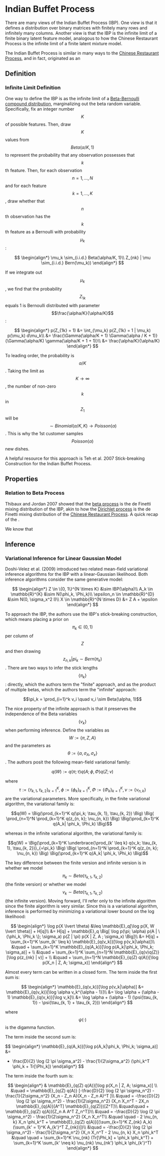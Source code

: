 # Indian Buffet Process

There are many views of the Indian Buffet Process (IBP). One view
is that it defines a distribution over binary matrices with finitely
many rows and infinitely many columns. Another view is that the IBP is
the infinite limit of a finite binary latent feature model, analogous
to how the Chinese Restaurant Process is the infinite limit of
a finite latent mixture model.

The Indian Buffet Process is similar in many ways to the [Chinese 
Restaurant Process](chinese_restaurant_process.md), and in fact,
originated as an 

## Definition

### Infinite Limit Definition

One way to define the IBP is as the infinite limit of a [Beta-Bernoulli
compound distribution](../probability/beta_binomial_distribution.md), marginalizing out the 
beta random variable. Specifically, fix an integer number $$K$$ of possible features. Then,
draw $$K$$ values from $$Beta(\alpha / K, 1)$$ to represent the probability that any observation
possesses that $$k$$th feature. Then, for each observation $$n = 1, ..., N$$ and for each
feature $$k = 1, ..., K$$, draw whether that $$n$$th observation has the $$k$$th feature as 
a Bernoulli with probability $$\mu_k$$:

$$
\begin{align*}
\mu_k \sim_{i.i.d.} Beta(\alpha/K, 1)\\
Z_{nk} | \mu \sim_{i.i.d.} Bern(\mu_k))
\end{align*}
$$

If we integrate out $$\mu_k$$, we find that the probability $$Z_{1k}$$ equals 1 is Bernoulli
distributed with parameter $$\frac{\alpha/K}{\alpha/K}$$:

$$
\begin{align*}
p(Z_{1k} = 1) &= \int_{\mu_k} p(Z_{1k} = 1 | \mu_k) p(\mu_k) d\mu_k\\
&= \frac{\Gamma(\alpha/K + 1) \Gamma(\alpha / K + 1)}{\Gamma(\alpha/K) \gamma(\alpha/K + 1 + 1)}\\
&= \frac{\alpha/K}{\alpha/K}
\end{align*}
$$

To leading order, the probability is $$\alpha/K$$. Taking the limit as $$K \rightarrow \infty$$,
the number of non-zero $$k$$ in $$Z_{1}$$ will be $$ \sim Binomial(\alpha/K, K) 
\rightarrow Poisson(\alpha)$$. This is why the 1st customer samples $$Poisson(\alpha)$$ new dishes.

A helpful resource for this approach is Teh et al. 2007 Stick-breaking Construction for the 
Indian Buffet Process.

## Properties

### Relation to Beta Process

Thibaux and Jordan 2007 showed that the [beta process](beta_process.md) is the
de Finetti mixing distribution of the IBP, akin to how the [Dirichlet process](dirichlet_process.md)
is the de Finetti mixing distribution of the [Chinese Restaurant Process](chinese_restaurant_process.md).
A quick recap of the .

We know that 

## Inference

### Variational Inference for Linear Gaussian Model

Doshi-Velez et al. (2009) introduced two related mean-field variational inference algorithms
for the IBP with a linear-Gaussian likelihood. Both inference
algorithms consider the same generative model:

$$
\begin{align*}
Z \in \{0, 1\}^{N \times K} &\sim IBP(\alpha)\\ 
A_k \in \mathbb{R}^{K} &\sim N(\phi_k, \Phi_k)\\
\epsilon_n \in \mathbb{R}^{D} &\sim N(0, \sigma_x^2 I)\\ 
X \in \mathbb{R}^{N \times D} &= Z A + \epsilon
\end{align*}
$$

To approach the IBP, the authors use the IBP's stick-breaking construction, which
means placing a prior on $$\pi_k \in (0, 1)$$ per column of $$Z$$ and then drawing 
$$z_{n, k}| pi_k \sim Bern(\pi_k)$$. There are two ways to infer the stick lengths
$$\{\pi_k\}$$: directly, which the authors term the "finite" approach, and as the 
product of multiple betas, which the authors term the "infinite" approach:

$$\pi_k = \prod_{i=1}^k v_i \quad v_i \sim Beta(\alpha, 1)$$

The nice property of the infinite approach is that it preserves the independence of the
Beta variables $$\{v_k\}$$ when performing inference. Define the variables as $$ W := \{ \pi, Z, A\}$$
and the parameters as $$\theta := \{\alpha, \sigma_A, \sigma_x\}$$. The authors posit 
the following mean-field variational family:

$$q(W) := q(\pi; \tau) q(A; \phi, \Phi) q(Z; \nu)$$

where $$\tau := \{\tau_{k, 1}, \tau_{k, 2} \}_{k=1}^K, \phi := \{\phi_k\}_{k=1}^K,
\Phi := \{\Phi_k\}_{k=1}^K, \nu := \{\nu_{n, k} \}$$ are the variational parameters. More specifically,
in the finite variational algorithm, the variational family is:

$$q(W) = \Big(\prod_{k=1}^K q(\pi_k; \tau_{k, 1}, \tau_{k, 2}) \Big) \Big( \prod_{n=1}^N \prod_{k=1}^K
q(z_{n, k}; \nu_{n, k}) \Big) \Big(\prod_{k=1}^K q(A_k| \phi_k, \Phi_k) \Big)$$

whereas in the infinite variational algorithm, the variational family is:

$$q(W) = \Big(\prod_{k=1}^K \underbrace{\prod_{k' \leq k} q(v_k; \tau_{k, 1}, \tau_{k, 2})}_{=\pi_k} \Big)
\Big( \prod_{n=1}^N \prod_{k=1}^K q(z_{n, k}; \nu_{n, k}) \Big) \Big(\prod_{k=1}^K q(A_k| \phi_k, \Phi_k) \Big)$$

The key difference between the finite version and infinite version is in whether we model
$$\pi_k \sim Beta(\tau_{k, 1}, \tau_{k, 2})$$ (the finite version) or whether we model
$$v_k \sim Beta(\tau_{k, 1}, \tau_{k, 2})$$ (the infinite version). Moving forward, I'll
refer only to the infinite algorithm since the finite algorithm is very similar.
Since this is a variational algorithm, inference is performed by minimizing a variational lower bound on the log likelihood:

$$
\begin{align*}
\log p(X \lvert \theta) &\leq \mathbb{E}_q[\log p(X, W \lvert \theta)] + H[q]\\
&= H[q] + \mathbb{E}_q \Big[ \log p(\pi; \alpha) p(A | \{\phi_k, \Phi_k \}; \sigma_a) p(Z | \pi) p(X | Z, A ; \sigma_x) \Big]\\
&= H[q] + \sum_{k=1}^K \sum_{k' \leq k} \mathbb{E}_{q(v_k)}[\log p(v_k|\alpha)]\\ 
&\quad    + \sum_{k=1}^K \mathbb{E}_{q(A_k)}[\log p(A_k|\phi_k, \Phi_k; \sigma_a)] + \\
&\quad    + \sum_{k=1}^K \sum_{n=1}^N \mathbb{E}_{q(v)q(Z)}[\log p(z_{nk} | v)] + \\
&\quad    + \sum_{n=1}^N \mathbb{E}_{q(Z) q(A)}[\log p(X_n | Z, A; \sigma_x)]
\end{align*}
$$

Almost every term can be written in a closed form. The term inside the first sum is:

$$
\begin{align*}
\mathbb{E}_{q(v_k)}[\log p(v_k|\alpha)] &= \mathbb{E}_{q(v_k)}[\log \alpha v_k^{\alpha - 1}]\\
&= \log \alpha + (\alpha - 1) \mathbb{E}_{q(v_k)}[\log v_k]\\
&= \log \alpha + (\alpha - 1) (\psi(\tau_{k, 1}) - \psi(\tau_{k, 1} + \tau_{k, 2}))
\end{align*}
$$

where $$\psi(\cdot)$$ is the digamma function.

The term inside the second sum is: 

$$
\begin{align*}
\mathbb{E}_{q(A_k)}[\log p(A_k|\phi_k, \Phi_k; \sigma_a)] &=
- \frac{D}{2} \log (2 \pi \sigma_a^2) - \frac{1}{2\sigma_a^2} (\phi_k^T \phi_k + Tr[\Phi_k])
\end{align*}
$$

The term inside the fourth sum is:

$$
\begin{align*}
& \mathbb{E}_{q(Z) q(A)}[\log p(X_n | Z, A; \sigma_x)] \\
&\quad = \mathbb{E}_{q(Z) q(A)} [-\frac{D}{2} \log (2 \pi \sigma_n^2) - \frac{1}{2\sigma_n^2} (X_n - Z_n A)(X_n - Z_n A)^T ]\\
&\quad = -\frac{D}{2} \log (2 \pi \sigma_n^2) - \frac{1}{2\sigma_n^2} (X_n X_n^T - 2X_n \mathbb{E}_{q(A)}[A^T] \mathbb{E}_{q(Z)})[Z^T]\\
&\quad\quad + \mathbb{E}_{q(Z) q(A)}[Z_n A A^T Z_n^T])\\
&\quad = -\frac{D}{2} \log (2 \pi \sigma_n^2) - \frac{1}{2\sigma_n^2} (X_n X_n^T\\
&\quad \quad - 2 \nu_{n, k} X_n \phi_k^T + \mathbb{E}_{q(Z) q(A)}[(\sum_{k=1}^K Z_{nk} A_k) (\sum_{k' = 1}^K A_{k'}^T Z_{nk})])\\
&\quad = -\frac{D}{2} \log (2 \pi \sigma_n^2) - \frac{1}{2\sigma_n^2} (X_n X_n^T - 2 \nu_{n, k} X_n \phi_k^T
&\quad \quad  + \sum_{k=1}^K \nu_{nk} (Tr[\Phi_k] + \phi_k \phi_k^T) + \sum_{k=1}^K \sum_{k' \neq k} \nu_{nk} \nu_{nk'} \phi_k \phi_{k'}^T)
\end{align*}
$$